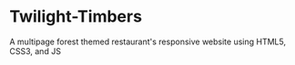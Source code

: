 # Twilight-Timbers
A multipage forest themed restaurant's responsive website using HTML5, CSS3, and JS
